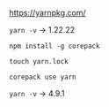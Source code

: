https://yarnpkg.com/

`yarn -v` -> 1.22.22

`npm install -g corepack`

`touch yarn.lock`

`corepack use yarn`

`yarn -v` -> 4.9.1
